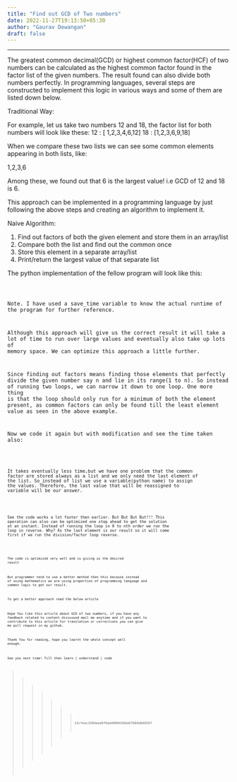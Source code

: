 ```yaml
---
title: "Find out GCD of Two numbers"
date: 2022-11-27T19:13:50+05:30
author: "Gaurav Dewangan"
draft: false
---
```

<!-- # Finding out the GCD of two numbers -->
---
The greatest common decimal(GCD) or highest common factor(HCF) of two numbers can be calculated as the highest common factor found in the factor list of the given numbers. The result found can also divide both numbers perfectly. In programming languages, several steps are constructed to implement this logic in various ways and some of them are listed down below.

Traditional Way:

For example,  let us take two numbers 12 and 18, the factor list for both numbers will look like these:
12 : [ 1,2,3,4,6,12]
18 : [1,2,3,6,9,18]

When we compare these two lists we can see some common elements appearing in both lists, like:

1,2,3,6

Among these, we found out that 6 is the largest value! i.e GCD of 12 and 18 is 6.

This approach can be implemented in a programming language by just following the above steps and creating an algorithm to implement it.

Naive Algorithm:
1. Find out factors of both the given element and store them in an array/list
1. Compare both the list and find out the common once
1. Store this element in a separate array/list
1. Print/return the largest value of that separate list


The python implementation of the fellow program will look like this:

<code>


Note. I have used a save_time variable to know the actual runtime of the program for further reference.

Although this approach will give us the correct result it will take a lot of time to run over large values and eventually also take up lots of memory space. We can optimize this approach a little further.

Since finding out factors means finding those elements that perfectly divide the given number say n and lie in its range(1 to n). So instead of running two loops, we can narrow it down to one loop. One more thing is that the loop should only run for a minimum of both the element present, as common factors can only be found till the least element value as seen in the above example.

Now we code it again but with modification and see the time taken also:

<code>


It takes eventually less time,but we have one problem that the common factor are stored always as a list and we only need the last element of the list. So instead of list we use a variable(python name) to assign the values. Therefore, the last value that will be reassigned to variable will be our answer.


<code>


See the code works a lot faster then earlier. But But But But!!! This operation can also can be optimized one step ahead to get the solution at an instant. Instead of running the loop in 0 to nth order we run the loop in reverse. Why? As the last element is our result so it will come first if we run the division/factor loop reverse. 

<code>


The code is optimized very well and is giving us the desired result

But programmer tend to use a better method then this because instead of using mathematics we are using properties of programming language and common logic to get our result.

To get a better approach read the below article


Hope You like this article about GCD of two numbers, if you have any feedback related to content discussed mail me anytime and if you want to contribute to this article for translation or corrections you can give me pull request in my github.

Thank You for reading, hope you learnt the whole concept well enough.

See you next time! Till then learn | understand | code 


>>>>>>> 12cfeac320daae8f6ae00904266e67684d64026f
